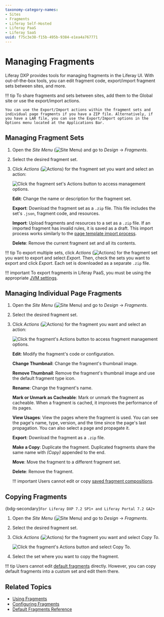 ```yaml
---
taxonomy-category-names:
- Sites
- Fragments
- Liferay Self-Hosted
- Liferay PaaS
- Liferay SaaS
uuid: f75c3e38-f15b-495b-9384-e1ea4a767771
---
```


# Managing Fragments

Liferay DXP provides tools for managing fragments in the Liferay UI. With out-of-the-box tools, you can edit fragment code, export/import fragment sets between sites, and more.

!!! tip
    To share fragments and sets between sites, add them to the Global site or use the export/import actions.

    You can use the Export/Import actions within the fragment sets and individual page fragments if you have a ZIP file. Alternatively, if you have a LAR file, you can use the Export/Import options in the Options menu located at the Applications Bar.

## Managing Fragment Sets

1. Open the *Site Menu* (![Site Menu](../../../../images/icon-product-menu.png)) and go to *Design* &rarr; *Fragments*.

1. Select the desired fragment set.

1. Click *Actions* (![Actions](../../../../images/icon-actions.png)) for the fragment set you want and select an action:

   ![Click the fragment set's Actions button to access management options.](./managing-fragments/images/01.png)

   **Edit**: Change the name or description for the fragment set.

   **Export**: Download the fragment set as a `.zip` file. This file includes the set's `.json`, fragment code, and resources.

   **Import**: Upload fragments and resources to a set as a `.zip` file. If an imported fragment has invalid rules, it is saved as a draft. This import process works similarly to the [page template import process](../../adding-pages/exporting-and-importing-page-templates.md#importing-a-page-template).

   **Delete**: Remove the current fragment set and all its contents.

!!! tip
    To export multiple sets, click *Actions* (![Actions](../../../../images/icon-actions.png)) for the fragment set you want to export and select *Export*. Then, check the sets you want to export and click *Export*. Each set is downloaded as a separate `.zip` file.

!!! important
    To export fragments in Liferay PaaS, you must be using the appropriate [JVM settings](../../../../installation-and-upgrades/setting-up-liferay/tuning-your-jvm.md#jvm-options-for-liferay-paas).

## Managing Individual Page Fragments

1. Open the *Site Menu* (![Site Menu](../../../../images/icon-product-menu.png)) and go to *Design* &rarr; *Fragments*.

1. Select the desired fragment set.

1. Click *Actions* (![Actions](../../../../images/icon-actions.png)) for the fragment you want and select an action:

   ![Click the fragment's Actions button to access fragment management options.](./managing-fragments/images/02.png)

   **Edit**: Modify the fragment's code or configuration.

   **Change Thumbnail**: Change the fragment's thumbnail image.

   **Remove Thumbnail**: Remove the fragment's thumbnail image and use the default fragment type icon.

   **Rename**: Change the fragment's name.

   **Mark or Unmark as Cacheable**: Mark or unmark the fragment as cacheable. When a fragment is cached, it improves the performance of its pages.

   **View Usages**: View the pages where the fragment is used. You can see the page's name, type, version, and the time since the page's last propagation. You can also select a page and propagate it.

   **Export**: Download the fragment as a `.zip` file.

   **Make a Copy**: Duplicate the fragment. Duplicated fragments share the same name with *(Copy)* appended to the end.

   **Move**: Move the fragment to a different fragment set.

   **Delete**: Remove the fragment.

   !!! important
      Users cannot edit or copy [saved fragment compositions](./saving-fragment-compositions.md).

## Copying Fragments

{bdg-secondary}`For Liferay DXP 7.2 SP1+ and Liferay Portal 7.2 GA2+`

1. Open the *Site Menu* (![Site Menu](../../../../images/icon-product-menu.png)) and go to *Design* &rarr; *Fragments*.

1. Select the desired fragment set.

1. Click *Actions* (![Actions](../../../../images/icon-actions.png)) for the fragment you want and select *Copy To*.

   ![Click the fragment's Actions button and select Copy To.](./managing-fragments/images/03.png)

1. Select the set where you want to copy the fragment.

!!! tip
    Users cannot edit [default fragments](./default-fragments-reference.md) directly. However, you can copy default fragments into a custom set and edit them there.

## Related Topics

- [Using Fragments](../using-fragments.md)
- [Configuring Fragments](./configuring-fragments.md)
- [Default Fragments Reference](./default-fragments-reference.md)
